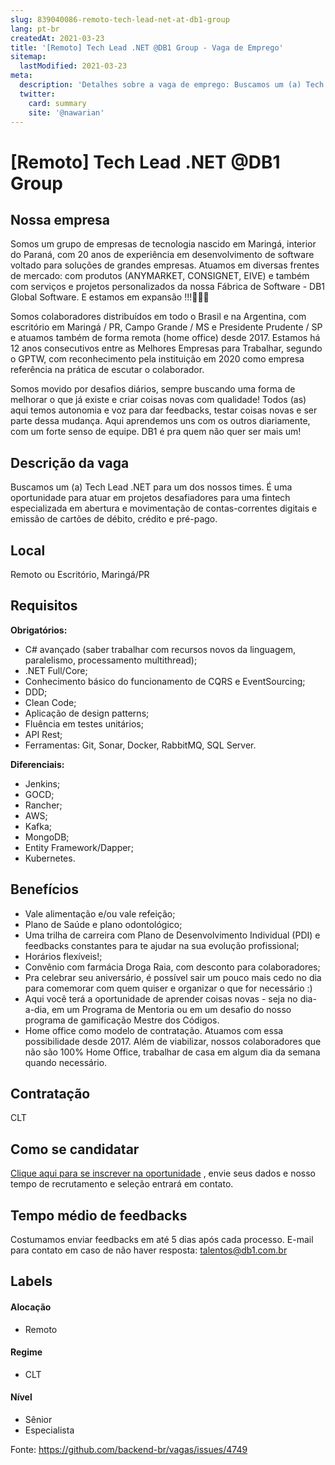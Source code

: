 ```yaml
---
slug: 839040086-remoto-tech-lead-net-at-db1-group
lang: pt-br
createdAt: 2021-03-23
title: '[Remoto] Tech Lead .NET @DB1 Group - Vaga de Emprego'
sitemap:
  lastModified: 2021-03-23
meta:
  description: 'Detalhes sobre a vaga de emprego: Buscamos um (a) Tech Lead .NET para um dos nossos times. É uma oportunidade para atuar em projetos desafiadores para uma fintech especializada em abertura e movimentação de contas-correntes digitais e emissão de cartões de débito, crédito e pré-pago.'
  twitter:
    card: summary
    site: '@nawarian'
---
```


# [Remoto] Tech Lead .NET @DB1 Group

## Nossa empresa

Somos um grupo de empresas de tecnologia nascido em Maringá, interior do Paraná, com 20 anos de experiência em desenvolvimento de software voltado para soluções de grandes empresas. Atuamos em diversas frentes de mercado: com produtos (ANYMARKET, CONSIGNET, EIVE) e também com serviços e projetos personalizados da nossa Fábrica de Software - DB1 Global Software. E estamos em expansão !!!🚀🚀🚀

Somos colaboradores distribuídos em todo o Brasil e na Argentina, com escritório em Maringá / PR, Campo Grande / MS e Presidente Prudente / SP e atuamos também de forma remota (home office) desde 2017. Estamos há 12 anos consecutivos entre as Melhores Empresas para Trabalhar, segundo o GPTW, com reconhecimento pela instituição em 2020 como empresa referência na prática de escutar o colaborador.

Somos movido por desafios diários, sempre buscando uma forma de melhorar o que já existe e criar coisas novas com qualidade! Todos (as) aqui temos autonomia e voz para dar feedbacks, testar coisas novas e ser parte dessa mudança. Aqui aprendemos uns com os outros diariamente, com um forte senso de equipe. DB1 é pra quem não quer ser mais um!

## Descrição da vaga

 Buscamos um (a) Tech Lead .NET para um dos nossos times. É uma oportunidade para atuar em projetos desafiadores para uma fintech especializada em abertura e movimentação de contas-correntes digitais e emissão de cartões de débito, crédito e pré-pago. 

## Local

Remoto ou Escritório, Maringá/PR

## Requisitos

**Obrigatórios:**
- C# avançado (saber trabalhar com recursos novos da linguagem, paralelismo, processamento multithread);
- .NET Full/Core;
- Conhecimento básico do funcionamento de CQRS e EventSourcing;
- DDD;
- Clean Code;
- Aplicação de design patterns;
- Fluência em testes unitários;
- API Rest;
- Ferramentas: Git, Sonar, Docker, RabbitMQ, SQL Server.

**Diferenciais:**
- Jenkins;
- GOCD;
- Rancher;
- AWS;
- Kafka;
- MongoDB;
- Entity Framework/Dapper;
- Kubernetes.

## Benefícios

- Vale alimentação e/ou vale refeição;
- Plano de Saúde e plano odontológico;
- Uma trilha de carreira com Plano de Desenvolvimento Individual (PDI) e feedbacks constantes para te ajudar na sua evolução profissional;
- Horários flexíveis!;
- Convênio com farmácia Droga Raia, com desconto para colaboradores;
- Pra celebrar seu aniversário, é possível sair um pouco mais cedo no dia para comemorar com quem quiser e organizar o que for necessário :)
- Aqui você terá a oportunidade de aprender coisas novas - seja no dia-a-dia, em um Programa de Mentoria ou em um desafio do nosso programa de gamificação Mestre dos Códigos.
- Home office como modelo de contratação. Atuamos com essa possibilidade desde 2017. Além de viabilizar, nossos colaboradores que não são 100% Home Office, trabalhar de casa em algum dia da semana quando necessário.

## Contratação

CLT

## Como se candidatar

[Clique aqui para se inscrever na oportunidade](https://vagasdb1.recruiterbox.com/jobs/fk0u6pq?source=Github) , envie seus dados e nosso tempo de recrutamento e seleção entrará em contato.

## Tempo médio de feedbacks

Costumamos enviar feedbacks em até 5 dias após cada processo.
E-mail para contato em caso de não haver resposta: talentos@db1.com.br

## Labels

#### Alocação
- Remoto

#### Regime
- CLT

#### Nível
- Sênior
- Especialista

Fonte: https://github.com/backend-br/vagas/issues/4749